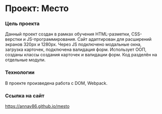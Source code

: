 # Проект: Место

### Цель проекта

Данный проект создан в рамках обучения HTML-разметки, CSS-верстки и JS-программирования.
Сайт адаптирован для расширений экранов 320px и 1280px.
Через JS подключено модальные окна, загрузка карточек, подключена валидация форм.
Использует ООП, созданы классы создания карточек и валидации форм.
Код разделён на отдельные модули.

### Технологии

В проекте произведена работа с DOM, Webpack.

### Ссылка на сайт

https://annav86.github.io/mesto
